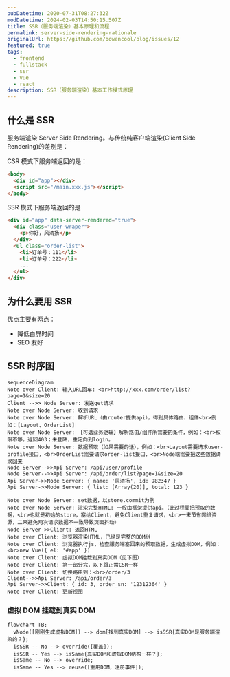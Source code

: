 ```yaml
---
pubDatetime: 2020-07-31T08:27:32Z
modDatetime: 2024-02-03T14:50:15.507Z
title: SSR（服务端渲染）基本原理和流程
permalink: server-side-rendering-rationale
originalUrl: https://github.com/bowencool/blog/issues/12
featured: true
tags:
  - frontend
  - fullstack
  - ssr
  - vue
  - react
description: SSR（服务端渲染）基本工作模式原理
---
```


## 什么是 SSR

服务端渲染 Server Side Rendering。与传统纯客户端渲染(Client Side Rendering)的差别是：

CSR 模式下服务端返回的是：

```html
<body>
  <div id="app"></div>
  <script src="/main.xxx.js"></script>
</body>
```

SSR 模式下服务端返回的是

```html
<div id="app" data-server-rendered="true">
  <div class="user-wraper">
    <p>你好，风清扬</p>
  </div>
  <ul class="order-list">
    <li>订单号：111</li>
    <li>订单号：222</li>
    ...
  </ul>
</div>
```

## 为什么要用 SSR

优点主要有两点：

- 降低白屏时间
- SEO 友好

## SSR 时序图

<!-- ![ssr1](https://user-images.githubusercontent.com/20217146/89017104-6002e880-d34c-11ea-952a-cd05502a5b37.jpeg) -->

```mermaid
sequenceDiagram
Note over Client: 输入URL回车: <br>http://xxx.com/order/list?page=1&size=20
Client -->> Node Server: 发送get请求
Note over Node Server: 收到请求
Note over Node Server: 解析URL（由router提供api），得到具体路由、组件<br>例如：[Layout、OrderList]
Note over Node Server: 【可选业务逻辑】解析路由/组件所需要的条件，例如：<br>权限不够，返回403；未登陆，重定向到login。
Note over Node Server: 数据预取（如果需要的话），例如：<br>Layout需要请求user-profile接口，<br>OrderList需要请求order-list接口，<br>Node端需要把这些数据请求回来
Node Server-->>Api Server: /api/user/profile
Node Server-->>Api Server: /api/order/list?page=1&size=20
Api Server->>Node Server: { name: '风清扬', id: 982347 }
Api Server->>Node Server: { list: [Array(20)], total: 123 }

Note over Node Server: set数据，以store.commit为例
Note over Node Server: 渲染完整HTML: 一般由框架提供api。（此过程要把预取的数据，<br>也就是初始的store，塞给Client，避免Client重复请求，<br>一来节省网络资源，二来避免两次请求数据不一致导致页面抖动）
Node Server->>Client: 返回HTML
Note over Client: 浏览器渲染HTML，已经是完整的DOM树
Note over Client: 浏览器执行js，检查服务端塞回来的预取数据，生成虚拟DOM，例如：<br>new Vue({ el: '#app' })
Note over Client: 虚拟DOM挂载到真实DOM（见下图）
Note over Client: 第一部分完，以下跟正常CSR一样
Note over Client: 切换路由到：<br>/order/3
Client-->>Api Server: /api/order/3
Api Server->>Client: { id: 3, order_sn: '12312364' }
Note over Client: 更新视图
```

### 虚拟 DOM 挂载到真实 DOM

<!-- ![ssr2](https://user-images.githubusercontent.com/20217146/89017153-6e510480-d34c-11ea-9f06-e12dbafad1e4.jpeg) -->

```mermaid
flowchart TB;
  vNode([刚刚生成虚拟DOM]) --> dom[找到真实DOM] --> isSSR{真实DOM是服务端渲染的？};
  isSSR -- No --> override([覆盖]);
  isSSR -- Yes --> isSame{真实DOM和虚拟DOM结构一样？};
  isSame -- No --> override;
  isSame -- Yes --> reuse([重用DOM，注册事件]);
```
